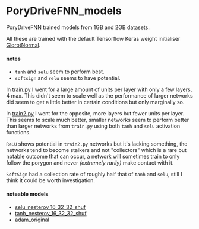 # PoryDriveFNN_models
PoryDriveFNN trained models from 1GB and 2GB datasets.

All these are trained with the default Tensorflow Keras weight initialiser [GlorotNormal](https://www.tensorflow.org/api_docs/python/tf/keras/initializers/GlorotNormal).

#### notes
- `tanh` and `selu` seem to perform best.
- `softsign` and `relu` seems to have potential.

In [train.py](https://github.com/PoryDrive/PoryDriveFNN/blob/main/train.py) I went for a large amount of units per layer with only a few layers, 4 max. This didn't seem to scale well as the performance of larger networks did seem to get a little better in certain conditions but only marginally so.

In [train2.py](https://github.com/PoryDrive/PoryDriveFNN/blob/main/train2.py) I went for the opposite, more layers but fewer units per layer. This seems to scale much better, smaller networks seem to perform better than larger networks from `train.py` using both `tanh` and `selu` activation functions.

`ReLU` shows potential in `train2.py` networks but it's lacking something, the networks tend to become stalkers and not "collectors" which is a rare but notable outcome that can occur, a network will sometimes train to only follow the porygon and never _(extremely rarily)_ make contact with it.

`SoftSign` had a collection rate of roughly half that of `tanh` and `selu`, still I think it could be worth investigation.

#### noteable models
- [selu_nesterov_16_32_32_shuf](SELU2_tested_from_1gb_dataset/HIGH/nesterov_16_32_32_shuf/)
- [tanh_nesterov_16_32_32_shuf](Various_tested_from_1gb_dataset/HIGH/tanh_nesterov_16_32_32_shuf/)
- [adam_original](original/ADAM)
